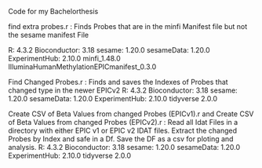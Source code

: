 Code for my Bachelorthesis

find extra probes.r :
Finds Probes that are in the minfi Manifest file but not the sesame manifest File 

R: 4.3.2
Bioconductor: 3.18
sesame: 1.20.0
sesameData: 1.20.0
ExperimentHub: 2.10.0
minfi_1.48.0
IlluminaHumanMethylationEPICmanifest_0.3.0

Find Changed Probes.r :
Finds and saves the Indexes of Probes that changed type in the newer EPICv2
R: 4.3.2
Bioconductor: 3.18
sesame: 1.20.0
sesameData: 1.20.0
ExperimentHub: 2.10.0
tidyverse 2.0.0

Create CSV of Beta Values from changed Probes (EPICv1).r and 
Create CSV of Beta Values from changed Probes (EPICv2).r :
Read all Idat Files in a directory with either EPIC v1 or EPIC v2 IDAT files.
Extract the changed Probes by Index and safe in a Df.
Save the DF as a csv for ploting and analysis.
R: 4.3.2
Bioconductor: 3.18
sesame: 1.20.0
sesameData: 1.20.0
ExperimentHub: 2.10.0
tidyverse 2.0.0
